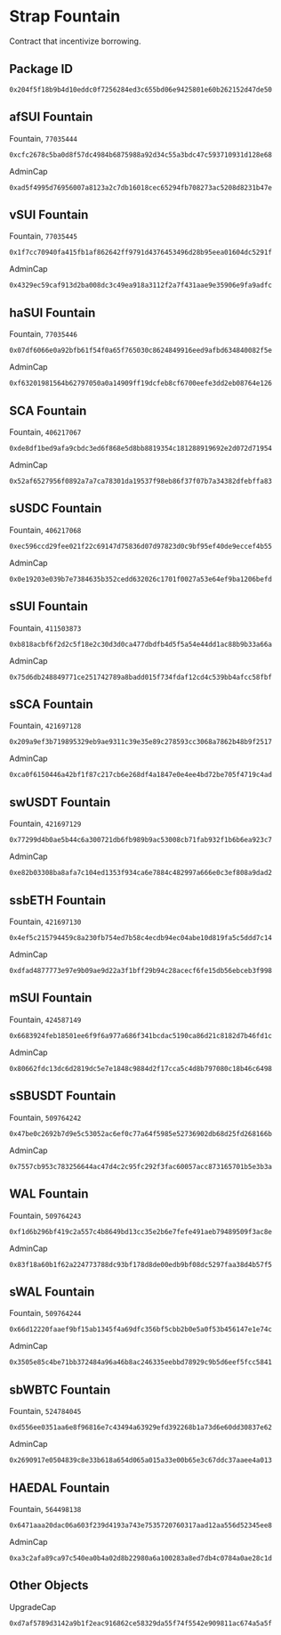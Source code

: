 # Strap Fountain
Contract that incentivize borrowing.

## Package ID
```
0x204f5f18b9b4d10eddc0f7256284ed3c655bd06e9425801e60b262152d47de50
```

## afSUI Fountain
Fountain, `77035444`
```
0xcfc2678c5ba0d8f57dc4984b6875988a92d34c55a3bdc47c593710931d128e68
```
AdminCap
```
0xad5f4995d76956007a8123a2c7db16018cec65294fb708273ac5208d8231b47e
```

## vSUI Fountain
Fountain, `77035445`
```
0x1f7cc70940fa415fb1af862642ff9791d4376453496d28b95eea01604dc5291f
```
AdminCap
```
0x4329ec59caf913d2ba008dc3c49ea918a3112f2a7f431aae9e35906e9fa9adfc
```

## haSUI Fountain
Fountain, `77035446`
```
0x07df6066e0a92bfb61f54f0a65f765030c8624849916eed9afbd634840082f5e
```
AdminCap
```
0xf63201981564b62797050a0a14909ff19dcfeb8cf6700eefe3dd2eb08764e126
```

## SCA Fountain
Fountain, `406217067`
```
0xde8df1bed9afa9cbdc3ed6f868e5d8bb8819354c181288919692e2d072d71954
```
AdminCap
```
0x52af6527956f0892a7a7ca78301da19537f98eb86f37f07b7a34382dfebffa83
```

## sUSDC Fountain
Fountain, `406217068`
```
0xec596ccd29fee021f22c69147d75836d07d97823d0c9bf95ef40de9eccef4b55
```
AdminCap
```
0x0e19203e039b7e7384635b352cedd632026c1701f0027a53e64ef9ba1206befd
```

## sSUI Fountain
Fountain, `411503873`
```
0xb818acbf6f2d2c5f18e2c30d3d0ca477dbdfb4d5f5a54e44dd1ac88b9b33a66a
```
AdminCap
```
0x75d6db248849771ce251742789a8badd015f734fdaf12cd4c539bb4afcc58fbf
```

## sSCA Fountain
Fountain, `421697128`
```
0x209a9ef3b719895329eb9ae9311c39e35e89c278593cc3068a7862b48b9f2517
```
AdminCap
```
0xca0f6150446a42bf1f87c217cb6e268df4a1847e0e4ee4bd72be705f4719c4ad
```

## swUSDT Fountain
Fountain, `421697129`
```
0x77299d4b0ae5b44c6a300721db6fb989b9ac53008cb71fab932f1b6b6ea923c7
```
AdminCap
```
0xe82b03308ba8afa7c104ed1353f934ca6e7884c482997a666e0c3ef808a9dad2
```

## ssbETH Fountain
Fountain, `421697130`
```
0x4ef5c215794459c8a230fb754ed7b58c4ecdb94ec04abe10d819fa5c5ddd7c14
```
AdminCap
```
0xdfad4877773e97e9b09ae9d22a3f1bff29b94c28acecf6fe15db56ebceb3f998
```

## mSUI Fountain
Fountain, `424587149`
```
0x6683924feb18501ee6f9f6a977a686f341bcdac5190ca86d21c8182d7b46fd1c
```
AdminCap
```
0x80662fdc13dc6d2819dc5e7e1848c9884d2f17cca5c4d8b797080c18b46c6498
```

## sSBUSDT Fountain
Fountain, `509764242`
```
0x47be0c2692b7d9e5c53052ac6ef0c77a64f5985e52736902db68d25fd268166b
```
AdminCap
```
0x7557cb953c783256644ac47d4c2c95fc292f3fac60057acc873165701b5e3b3a
```

## WAL Fountain
Fountain, `509764243`
```
0xf1d6b296bf419c2a557c4b8649bd13cc35e2b6e7fefe491aeb79489509f3ac8e
```
AdminCap
```
0x83f18a60b1f62a224773788dc93bf178d8de00edb9bf08dc5297faa38d4b57f5
```

## sWAL Fountain
Fountain, `509764244`
```
0x66d12220faaef9bf15ab1345f4a69dfc356bf5cbb2b0e5a0f53b456147e1e74c
```
AdminCap
```
0x3505e85c4be71bb372484a96a46b8ac246335eebbd78929c9b5d6eef5fcc5841
```

## sbWBTC Fountain
Fountain, `524784045`
```
0xd556ee0351aa6e8f96816e7c43494a63929efd392268b1a73d6e60dd30837e62
```
AdminCap
```
0x2690917e0504839c8e33b618a654d065a015a33e00b65e3c67ddc37aaee4a013
```

## HAEDAL Fountain
Fountain, `564498138`
```
0x6471aaa20dac06a603f239d4193a743e7535720760317aad12aa556d52345ee8
```
AdminCap
```
0xa3c2afa89ca97c540ea0b4a02d8b22980a6a100283a8ed7db4c0784a0ae28c1d
```

## Other Objects
UpgradeCap
```
0xd7af5789d3142a9b1f2eac916862ce58329da55f74f5542e909811ac674a5a5f
```
